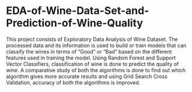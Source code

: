 # EDA-of-Wine-Data-Set-and-Prediction-of-Wine-Quality

This project consists of Exploratory Data Analysis of Wine Dataset. The processed data and its information is used to build or train models that can classify the wines in terms of “Good” or “Bad” based on the different features used in training the model. Using Random Forest and Support Vector Classifiers, classification of wine is done to predict the quality of wine. A comparative study of both the algorithms is done to find out which algorithm gives more accurate results and using Grid Search Cross Validation, accuracy of both the algorithms is improved.
